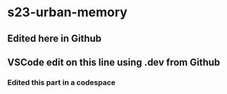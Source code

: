 # s23-urban-memory

## Edited here in Github

## VSCode edit on this line using .dev from Github

### Edited this part in a codespace